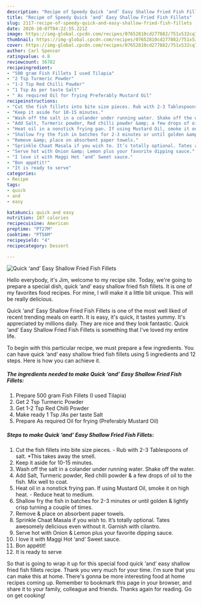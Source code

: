 ```yaml
---
description: "Recipe of Speedy Quick ‘and’ Easy Shallow Fried Fish Fillets"
title: "Recipe of Speedy Quick ‘and’ Easy Shallow Fried Fish Fillets"
slug: 2117-recipe-of-speedy-quick-and-easy-shallow-fried-fish-fillets
date: 2020-10-07T04:22:55.221Z
image: https://img-global.cpcdn.com/recipes/07652810cd277882/751x532cq70/quick-and-easy-shallow-fried-fish-fillets-recipe-main-photo.jpg
thumbnail: https://img-global.cpcdn.com/recipes/07652810cd277882/751x532cq70/quick-and-easy-shallow-fried-fish-fillets-recipe-main-photo.jpg
cover: https://img-global.cpcdn.com/recipes/07652810cd277882/751x532cq70/quick-and-easy-shallow-fried-fish-fillets-recipe-main-photo.jpg
author: Carl Spencer
ratingvalue: 4.8
reviewcount: 36782
recipeingredient:
- "500 gram Fish Fillets I used Tilapia"
- "2 Tsp Turmeric Powder"
- "1-2 Tsp Red Chilli Powder"
- "1 Tsp As per taste Salt"
- " As required Oil for frying Preferably Mustard Oil"
recipeinstructions:
- "Cut the fish fillets into bite size pieces. Rub with 2-3 Tablespoons of salt. *This takes away the smell."
- "Keep it aside for 10-15 minutes."
- "Wash off the salt in a colander under running water. Shake off the water."
- "Add Salt, Turmeric powder, Red chilli powder &amp; a few drops of oil to the fish. Mix well to coat."
- "Heat oil in a nonstick frying pan. If using Mustard Oil, smoke it on high heat.  Reduce heat to medium."
- "Shallow fry the fish in batches for 2-3 minutes or until golden &amp; lightly crisp turning a couple of times."
- "Remove &amp; place on absorbent paper towels."
- "Sprinkle Chaat Masala if you wish to. It’s totally optional. Tates awesomely delicious even without it. Garnish with cilantro."
- "Serve hot with Onion &amp; Lemon plus your favorite dipping sauce."
- "I love it with Maggi Hot ‘and’ Sweet sauce."
- "Bon appétit!"
- "It is ready to serve"
categories:
- Recipe
tags:
- quick
- and
- easy

katakunci: quick and easy 
nutrition: 187 calories
recipecuisine: American
preptime: "PT27M"
cooktime: "PT56M"
recipeyield: "4"
recipecategory: Dessert

---
```



![Quick ‘and’ Easy Shallow Fried Fish Fillets](https://img-global.cpcdn.com/recipes/07652810cd277882/751x532cq70/quick-and-easy-shallow-fried-fish-fillets-recipe-main-photo.jpg)

Hello everybody, it's Jim, welcome to my recipe site. Today, we're going to prepare a special dish, quick ‘and’ easy shallow fried fish fillets. It is one of my favorites food recipes. For mine, I will make it a little bit unique. This will be really delicious.



Quick ‘and’ Easy Shallow Fried Fish Fillets is one of the most well liked of recent trending meals on earth. It is easy, it's quick, it tastes yummy. It's appreciated by millions daily. They are nice and they look fantastic. Quick ‘and’ Easy Shallow Fried Fish Fillets is something that I've loved my entire life.


To begin with this particular recipe, we must prepare a few ingredients. You can have quick ‘and’ easy shallow fried fish fillets using 5 ingredients and 12 steps. Here is how you can achieve it.

<!--inarticleads1-->

##### The ingredients needed to make Quick ‘and’ Easy Shallow Fried Fish Fillets:

1. Prepare 500 gram Fish Fillets (I used Tilapia)
1. Get 2 Tsp Turmeric Powder
1. Get 1-2 Tsp Red Chilli Powder
1. Make ready 1 Tsp /As per taste Salt
1. Prepare  As required Oil for frying (Preferably Mustard Oil)




<!--inarticleads2-->

##### Steps to make Quick ‘and’ Easy Shallow Fried Fish Fillets:

1. Cut the fish fillets into bite size pieces. - Rub with 2-3 Tablespoons of salt. *This takes away the smell.
1. Keep it aside for 10-15 minutes.
1. Wash off the salt in a colander under running water. Shake off the water.
1. Add Salt, Turmeric powder, Red chilli powder &amp; a few drops of oil to the fish. Mix well to coat.
1. Heat oil in a nonstick frying pan. If using Mustard Oil, smoke it on high heat.  - Reduce heat to medium.
1. Shallow fry the fish in batches for 2-3 minutes or until golden &amp; lightly crisp turning a couple of times.
1. Remove &amp; place on absorbent paper towels.
1. Sprinkle Chaat Masala if you wish to. It’s totally optional. Tates awesomely delicious even without it. Garnish with cilantro.
1. Serve hot with Onion &amp; Lemon plus your favorite dipping sauce.
1. I love it with Maggi Hot ‘and’ Sweet sauce.
1. Bon appétit!
1. It is ready to serve




So that is going to wrap it up for this special food quick ‘and’ easy shallow fried fish fillets recipe. Thank you very much for your time. I'm sure that you can make this at home. There's gonna be more interesting food at home recipes coming up. Remember to bookmark this page in your browser, and share it to your family, colleague and friends. Thanks again for reading. Go on get cooking!
